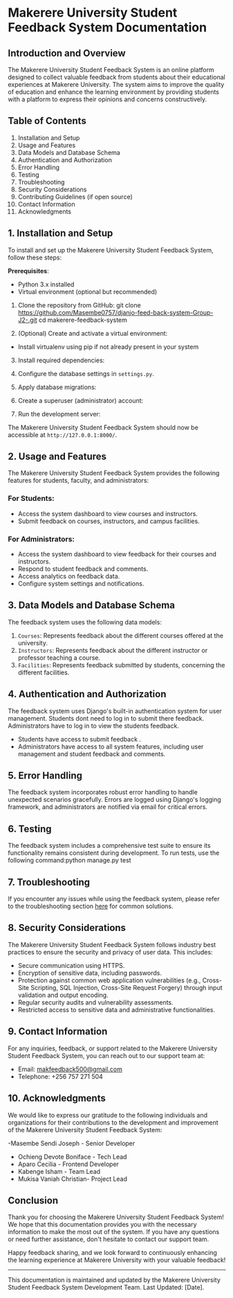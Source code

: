 # Makerere University Student Feedback System Documentation

## Introduction and Overview

The Makerere University Student Feedback System is an online platform designed to collect valuable feedback from students about their educational experiences at Makerere University. The system aims to improve the quality of education and enhance the learning environment by providing students with a platform to express their opinions and concerns constructively.

## Table of Contents

1. Installation and Setup
2. Usage and Features
3. Data Models and Database Schema
4. Authentication and Authorization
5. Error Handling
6. Testing
7. Troubleshooting
8. Security Considerations
9. Contributing Guidelines (if open source)
10. Contact Information
11. Acknowledgments

## 1. Installation and Setup

To install and set up the Makerere University Student Feedback System, follow these steps:

**Prerequisites**:
- Python 3.x installed
- Virtual environment (optional but recommended)

1. Clone the repository from GitHub:
git clone https://github.com/Masembe0757/djanjo-feed-back-system-Group-J2-.git
cd makerere-feedback-system


2. (Optional) Create and activate a virtual environment:
- Install virtualenv using pip if not already present in your system


3. Install required dependencies:

4. Configure the database settings in `settings.py`. 

5. Apply database migrations:

6. Create a superuser (administrator) account:

7. Run the development server:


The Makerere University Student Feedback System should now be accessible at `http://127.0.0.1:8000/`.

## 2. Usage and Features

The Makerere University Student Feedback System provides the following features for students, faculty, and administrators:

### For Students:
- Access the system dashboard to view courses and instructors.
- Submit feedback on courses, instructors, and campus facilities.


### For Administrators:
- Access the system dashboard to view feedback for their courses and instructors.
- Respond to student feedback and comments.
- Access  analytics on feedback data.
- Configure system settings and notifications.


## 3. Data Models and Database Schema

The feedback system uses the following data models:

1. `Courses`: Represents feedback about the different courses offered at the university.
2. `Instructors`: Represents feedback about the different instructor or professor teaching a course.
3. `Facilities`: Represents feedback submitted by students, concerning the different facilities.



## 4. Authentication and Authorization

The feedback system uses Django's built-in authentication system for user management. 
Students dont need to log in to submit there feedback.
Administrators have to log in to view the students feedback.

- Students have access to submit feedback .
- Administrators have access to all system features, including user management and student feedback and comments.



## 5. Error Handling

The feedback system incorporates robust error handling to handle unexpected scenarios gracefully. Errors are logged using Django's logging framework, and administrators are notified via email for critical errors.

## 6. Testing

The feedback system includes a comprehensive test suite to ensure its functionality remains consistent during development. To run tests, use the following command:python manage.py test

## 7. Troubleshooting

If you encounter any issues while using the feedback system, please refer to the troubleshooting section [here](troubleshooting.md) for common solutions.


## 8. Security Considerations

The Makerere University Student Feedback System follows industry best practices to ensure the security and privacy of user data. This includes:

- Secure communication using HTTPS.
- Encryption of sensitive data, including passwords.
- Protection against common web application vulnerabilities (e.g., Cross-Site Scripting, SQL Injection, Cross-Site Request Forgery) through input validation and output encoding.
- Regular security audits and vulnerability assessments.
- Restricted access to sensitive data and administrative functionalities.

## 9. Contact Information

For any inquiries, feedback, or support related to the Makerere University Student Feedback System, you can reach out to our support team at:

- Email: makfeedback500@gmail.com
- Telephone: +256 757 271 504
## 10. Acknowledgments

We would like to express our gratitude to the following individuals and organizations for their contributions to the development and improvement of the Makerere University Student Feedback System:

-Masembe Sendi Joseph - Senior Developer
- Ochieng Devote Boniface - Tech Lead
- Aparo Cecilia - Frontend Developer
- Kabenge Isham - Team Lead
- Mukisa Vaniah Christian- Project Lead


## Conclusion

Thank you for choosing the Makerere University Student Feedback System! We hope that this documentation provides you with the necessary information to make the most out of the system. If you have any questions or need further assistance, don't hesitate to contact our support team.

Happy feedback sharing, and we look forward to continuously enhancing the learning experience at Makerere University with your valuable feedback!

---
This documentation is maintained and updated by the Makerere University Student Feedback System Development Team. Last Updated: [Date].

